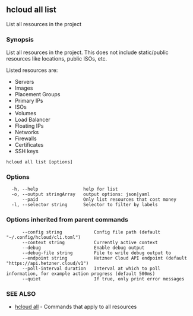 ## hcloud all list

List all resources in the project

### Synopsis

List all resources in the project. This does not include static/public resources like locations, public ISOs, etc.

Listed resources are:
 - Servers
 - Images
 - Placement Groups
 - Primary IPs
 - ISOs
 - Volumes
 - Load Balancer
 - Floating IPs
 - Networks
 - Firewalls
 - Certificates
 - SSH keys

```
hcloud all list [options]
```

### Options

```
  -h, --help                 help for list
  -o, --output stringArray   output options: json|yaml
      --paid                 Only list resources that cost money
  -l, --selector string      Selector to filter by labels
```

### Options inherited from parent commands

```
      --config string            Config file path (default "~/.config/hcloud/cli.toml")
      --context string           Currently active context
      --debug                    Enable debug output
      --debug-file string        File to write debug output to
      --endpoint string          Hetzner Cloud API endpoint (default "https://api.hetzner.cloud/v1")
      --poll-interval duration   Interval at which to poll information, for example action progress (default 500ms)
      --quiet                    If true, only print error messages
```

### SEE ALSO

* [hcloud all](hcloud_all.md)	 - Commands that apply to all resources
